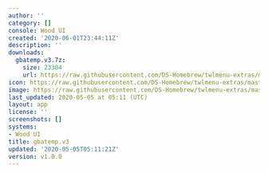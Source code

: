 ```yaml
---
author: ''
category: []
console: Wood UI
created: '2020-06-01T23:44:11Z'
description: ''
downloads:
  gbatemp.v3.7z:
    size: 23304
    url: https://raw.githubusercontent.com/DS-Homebrew/twlmenu-extras/master/_nds/TWiLightMenu/akmenu/themes/gbatemp.v3.7z
icon: https://raw.githubusercontent.com/DS-Homebrew/twlmenu-extras/master/_nds/TWiLightMenu/akmenu/themes/meta/gbatemp.v3/icon.png
image: https://raw.githubusercontent.com/DS-Homebrew/twlmenu-extras/master/_nds/TWiLightMenu/akmenu/themes/meta/gbatemp.v3/icon.png
last_updated: 2020-05-05 at 05:11 (UTC)
layout: app
license: ''
screenshots: []
systems:
- Wood UI
title: gbatemp.v3
updated: '2020-05-05T05:11:21Z'
version: v1.0.0
---
```

